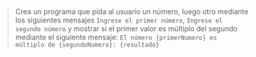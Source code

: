> Crea un programa que pida al usuario un número, luego otro mediante los siguientes mensajes `Ingrese el primer número`, `Ingrese el segundo número` y mostrar si el primer valor es múltiplo del segundo mediante el siguiente mensaje: `El número {primerNumero} es múltiplo de {segundoNumero}: {resultado}`

<style>
  .mu-browser {
    display: none;
  }
</style>
